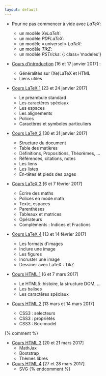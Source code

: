 ```yaml
---
layout: default
---
```


- Pour ne pas commencer à vide avec _LaTeX_:
  + un modèle _XeLaTeX_: [ ](exemple://ModeleXeLaTeX.tex)
  + un modèle _PDFLaTeX_: [ ](exemple://ModelePDFLaTeX.tex)
  + un modèle « universel » _LaTeX_: [ ](exemple://ModeleToutLaTeX.tex)
  + un modèle _TikZ_: [ ](exemple://ModeleTikZ.tex)
  + un modèle _PSTricks_: [ ](exemple://ModelePSTricks.tex)
{: class='modeles'}


- [Cours d'introduction](cours_intro.html) [16 et 17 janvier 2017] :
  +   Généralités sur (Xe)LaTeX et HTML
  +   Liens utiles
- [Cours LaTeX 1](cours_latex1.html) [23 et 24 janvier 2017]
  +   Le préambule standard
  +   Les caractères spéciaux
  +   Les espaces
  +   Les alignements
  +   Polices
  +   Caractères et symboles particuliers
- [Cours LaTeX 2](cours_latex2.html) [30 et 31 janvier 2017]
  +   Structure du document
  +   Table des matières
  +   Définitions, Propositions, Théorèmes, ...
  +   Références, citations, notes
  +   Les liens
  +   Les listes
  +   En-têtes et pieds des pages
- [Cours LaTeX 3](cours_latex3.html) [6 et 7 février 2017]
  +   Écrire des maths
  +   Polices en mode math
  +   Texte, espaces
  +   Parenthèses
  +   Tableaux et matrices
  +   Opérateurs
  +   Compléments : Indices et Fractions
- [Cours LaTeX 4](cours_latex4.html) [13 et 14 février 2017]
  +   Les formats d'images
  +   Inclure une image
  +   Les figures
  +   Incruster une image
  +   Dessiner avec LaTeX : TikZ
- [Cours HTML 1](cours_html1.html) [6 et 7 mars 2017]
  +   Le HTML5: histoire, la structure DOM, ...
  +   Les balises
  +   Les caractères spéciaux
- [Cours HTML 2](cours_html2.html) [13 mars et 14 mars 2017]
  +   CSS3 : selecteurs
  +   CSS3 : propriétés
  +   CSS3 : Box-model

{% comment %}
- [Cours HTML 3](cours_html3.html) [20 et 21 mars 2017]
  +   MathJax
  +   Bootstrap
  +   Thèmes libres
- [Cours HTML 4](cours_html4.html) [27 et 28 mars 2017]
  +   SVG
{% endcomment %}
